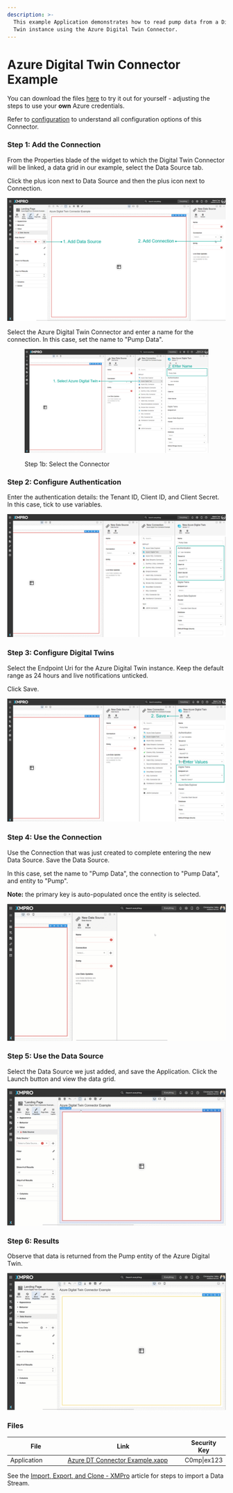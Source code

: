 ```yaml
---
description: >-
  This example Application demonstrates how to read pump data from a Digital
  Twin instance using the Azure Digital Twin Connector.
---
```


# Azure Digital Twin Connector Example

You can download the files [here](azure-digital-twin-connector-example.md#files) to try it out for yourself - adjusting the steps to use your **own** Azure credentials.&#x20;

<!-- unsupported tag removed -->
Refer to [configuration](azure-digital-twin-connector-configuration.md) to understand all configuration options of this Connector.
<!-- unsupported tag removed -->

### Step 1: Add the Connection

From the Properties blade of the widget to which the Digital Twin Connector will be linked, a data grid in our example, select the Data Source tab.&#x20;

Click the plus icon next to Data Source and then the plus icon next to Connection.

![Step 1a: Add the Connection](<../../../../../.gitbook/assets/ADT Connector Step 1.png>)

Select the Azure Digital Twin Connector and enter a name for the connection. In this case, set the name to "Pump Data".

<figure><img src="../../../../../.gitbook/assets/ADT Connector Step 1b.png" alt=""><figcaption><p>Step 1b: Select the Connector</p></figcaption></figure>

### Step 2: Configure Authentication

Enter the authentication details: the Tenant ID, Client ID, and Client Secret. In this case, tick to use variables.

![Step 2: Configure Authentication](<../../../../../.gitbook/assets/ADT Connector Step 2.png>)

### Step 3: Configure Digital Twins

Select the Endpoint Uri for the Azure Digital Twin instance. Keep the default range as 24 hours and live notifications unticked.

Click Save.

![Step 3: Configure Digital Twins](<../../../../../.gitbook/assets/ADT Connector Step 3.png>)

### Step 4: Use the Connection

Use the Connection that was just created to complete entering the new Data Source. Save the Data Source.

In this case, set the name to "Pump Data", the connection to "Pump Data", and entity to "Pump".

**Note:** the primary key is auto-populated once the entity is selected.

![Step 4: Use the Connection](<../../../../../.gitbook/assets/ADT Connector Step 4.gif>)

### Step 5: Use the Data Source

Select the Data Source we just added, and save the Application. Click the Launch button and view the data grid.

![Step 5: Use the Data Source](<../../../../../.gitbook/assets/ADT Connector Step 5.gif>)

### Step 6: Results

Observe that data is returned from the Pump entity of the Azure Digital Twin.

![Step 6: Results](<../../../../../.gitbook/assets/ADT Connector Step 6.gif>)

### Files

<table><thead><tr><th width="150">File</th><th width="373.9375" data-type="files">Link</th><th>Security Key</th></tr></thead><tbody><tr><td>Application</td><td><a href="../../../../../.gitbook/assets/Azure DT Connector Example.xapp">Azure DT Connector Example.xapp</a></td><td>C0mp|ex123</td></tr></tbody></table>

<!-- unsupported tag removed -->
See the [Import, Export, and Clone - XMPro](https://documentation.xmpro.com/how-tos/import-export-and-clone#importing) article for steps to import a Data Stream.
<!-- unsupported tag removed -->
